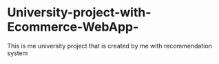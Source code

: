 # University-project-with-Ecommerce-WebApp-
This is me university project that is created by me with recommendation system
